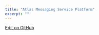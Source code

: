 ```yaml
---
title: "Atlas Messaging Service Platform"
excerpt: ""
---
```



<a class="gitbutton pill" target="_blank" href="https://github.com/sinch/docs/blob/master/docs/atlas-platform/atlas-messaging-service-platform.md"><span class="fab fa-github"></span>Edit on GitHub</a>